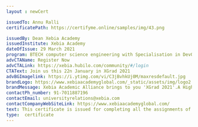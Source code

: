 ```yaml
--- 
layout : newCert 

issuedTo: Annu Ralli 
certificatePath: https://certifyme.online/samples/img/43.png

issuedBy: Dean Xebia Academy
issuedInstitute: Xebia Academy
dateOfIssue: 29 March 2021
program: BTECH computer science engineering with Specialisation in DevOps
advCTAName: Register Now
advCTALink: https://xebia.hubilo.com/community/#/login
CTAText: Join us this 22n January in XGrad 2021
advBGImagelink: https://i.ytimg.com/vi/C3jBvhkUj0M/maxresdefault.jpg
brandLogo: https://www.xebiaacademyglobal.com/_static/assets/img/logo2.png
brandMessage: Xebia Academic Alliance brings to you 'XGrad 2021'.A Higher Education Summit, where pioneers will come forth to seek a more fertile future for the students of IT and discuss how to push the frontiers of technology by making the right investments today in the foster grounds of innovation, our universities.
contactPh_number: 91-7011887196
contactEmail: universityrelations@xebia.com
contactCompanyWebSiteLink: https://www.xebiaacademyglobal.com/
text: This certificate is issued for completing all the assignments of DevOps Master Workshop which is a 70hr comprehensive online training focused on 11 DevOps Tools which includes Git, Jenkins, Docker, Chef, Ansible, Puppet, Kubernetes, Terraform, AWS CloudFormation, Nagios and InSpec. 
type:  certificate  
--- 
```

